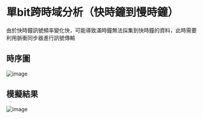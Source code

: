 # 單bit跨時域分析（快時鐘到慢時鐘）


由於快時鐘訊號頻率變化快，可能導致滿時鐘無法採集到快時鐘的資料，此時需要利用脈衝同步器進行訊號傳輸

## 時序圖

![image](https://github.com/aa389393/Verilog_example/assets/64916523/88754c1c-65dd-4bd0-9faf-ba89c8808358)



## 模擬結果

![image](https://github.com/aa389393/Verilog_example/assets/64916523/18121d1d-9342-4fc3-9fe9-ba929e7bca76)
